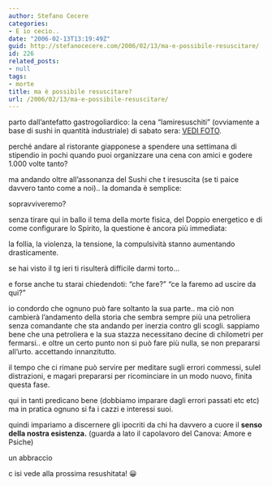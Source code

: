```yaml
---
author: Stefano Cecere
categories:
- E io cecio..
date: "2006-02-13T13:19:49Z"
guid: http://stefanocecere.com/2006/02/13/ma-e-possibile-resuscitare/
id: 226
related_posts:
- null
tags:
- morte
title: ma è possibile resuscitare?
url: /2006/02/13/ma-e-possibile-resuscitare/
---
```


<a href="http://www.ilfannullone.it/foto/album/20060211_lamiresushiti//thumbnails/" target="_blank"><img src='/wp-content/f1e7366f6c.jpg' alt='' align='left' /></a>parto dall&#8217;antefatto gastrogoliardico: la cena &#8220;lamiresuschiti&#8221; (ovviamente a base di sushi in quantità industriale) di sabato sera: <a href="http://www.ilfannullone.it/foto/album/20060211_lamiresushiti//thumbnails/" target="_blank">VEDI FOTO</a>.

perché andare al ristorante giapponese a spendere una settimana di stipendio in pochi quando puoi organizzare una cena con amici e godere 1.000 volte tanto?

ma andando oltre all&#8217;assonanza del Sushi che t iresuscita (se ti paice davvero tanto come a noi).. la domanda è semplice:
  
sopravviveremo?

senza tirare qui in ballo il tema della morte fisica, del Doppio energetico e di come configurare lo Spirito, la questione è ancora più immediata:
  
la follia, la violenza, la tensione, la compulsività stanno aumentando drasticamente.
  
se hai visto il tg ieri ti risulterà difficile darmi torto&#8230;

e forse anche tu starai chiedendoti: &#8220;che fare?&#8221; &#8220;ce la faremo ad uscire da qui?&#8221;

<img src='/wp-content/amore_resuscita_psiche.jpg' alt='' align='left' />io condordo che ognuno può fare soltanto la sua parte.. ma ciò non cambierà l&#8217;andamento della storia che sembra sempre più una petroliera senza comandante che sta andando per inerzia contro gli scogli. sappiamo bene che una petroliera e la sua stazza necessitano decine di chilometri per fermarsi.. e oltre un certo punto non si può fare più nulla, se non prepararsi all&#8217;urto. accettando innanzitutto.
  
il tempo che ci rimane può servire per meditare sugli errori commessi, sulel distrazioni, e magari prepararsi per ricominciare in un modo nuovo, finita questa fase.

qui in tanti predicano bene (dobbiamo imparare dagli errori passati etc etc) ma in pratica ognuno si fa i cazzi e interessi suoi.
  
quindi impariamo a discernere gli ipocriti da chi ha davvero a cuore il **senso della nostra esistenza.** (guarda a lato il capolavoro del Canova: Amore e Psiche)

un abbraccio
  
c isi vede alla prossima resushitata! 😀